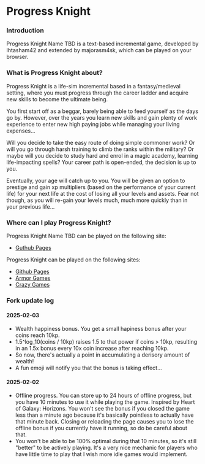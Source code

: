 # Progress Knight

### Introduction
Progress Knight Name TBD is a text-based incremental game, developed by Ihtasham42 and extended by majorasm4sk, which can be played on your browser.

### What is Progress Knight about?
Progress Knight is a life-sim incremental based in a fantasy/medieval setting, where you must progress through the career ladder and acquire new skills to become the ultimate being.

You first start off as a beggar, barely being able to feed yourself as the days go by. However, over the years you learn new skills and gain plenty of work experience to enter new high paying jobs while managing your living expenses...

Will you decide to take the easy route of doing simple commoner work? Or will you go through harsh training to climb the ranks within the military? Or maybe will you decide to study hard and enrol in a magic academy, learning life-impacting spells? Your career path is open-ended, the decision is up to you.

Eventually, your age will catch up to you. You will be given an option to prestige and gain xp multipliers (based on the performance of your current life) for your next life at the cost of losing all your levels and assets. Fear not though, as you will re-gain your levels much, much more quickly than in your previous life...

### Where can I play Progress Knight?
Progress Knight Name TBD can be played on the following site: 
- [Guthub Pages](https://majorasm4sk.github.io/progress-knight/)

Progress Knight can be played on the following sites:  
- [Github Pages](https://ihtasham42.github.io/progress-knight/)  
- [Armor Games](https://armorgames.com/progress-knight-game/19095)
- [Crazy Games](https://www.crazygames.com/game/progress-knight)

### Fork update log

#### 2025-02-03

- Wealth happiness bonus. You get a small hapiness bonus after your coins reach 10kp.
- 1.5^log_10(coins / 10kp) raises 1.5 to that power if coins > 10kp, resulting in an 1.5x bonus every 10x coin increase after reaching 10kp.
- So now, there's actually a point in accumulating a derisory amount of wealth!
- A fun emoji will notify you that the bonus is taking effect...

#### 2025-02-02

- Offline progress. You can store up to 24 hours of offline progress, but you have 10 minutes to use it while playing the game. Inspired by Heart of Galaxy: Horizons. You won't see the bonus if you closed the game less than a minute ago because it's basically pointless to actually have that minute back. Closing or reloading the page causes you to lose the offline bonus if you currently have it running, so do be careful about that.
- You won't be able to be 100% optimal during that 10 minutes, so it's still "better" to be actively playing. It's a very nice mechanic for players who have little time to play that I wish more idle games would implement.